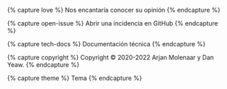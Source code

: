 {% capture love %} Nos encantaría conocer su opinión {% endcapture %}

{% capture open-issue %} Abrir una incidencia en GitHub {% endcapture %}

{% capture tech-docs %}
 Documentación técnica
{% endcapture %}

{% capture copyright %} Copyright &copy; 2020-2022 Arjan Molenaar y Dan
Yeaw.  {% endcapture %}

{% capture theme %} Tema {% endcapture %}
